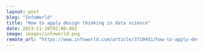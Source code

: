```yaml
---
layout: post
blog: "InfoWorld"
title: "How to apply design thinking in data science"
date: 2023-11-20T02:00:00Z
image: images/infoworld.png
remote_url: "https://www.infoworld.com/article/3710451/how-to-apply-design-thinking-in-data-science.html#tk.rss_applicationdevelopment"
---
```

